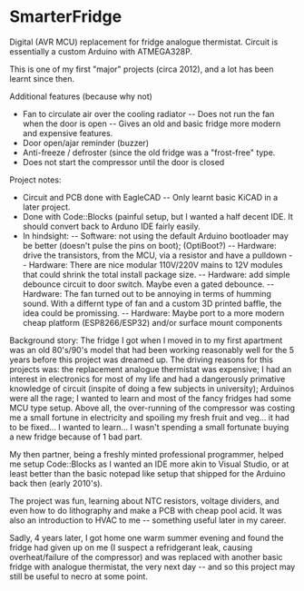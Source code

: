 # SmarterFridge
Digital (AVR MCU) replacement for fridge analogue thermistat.
Circuit is essentially a custom Arduino with ATMEGA328P.

This is one of my first "major" projects (circa 2012), and a lot has been learnt since then.

Additional features (because why not)
- Fan to circulate air over the cooling radiator
-- Does not run the fan when the door is open
-- Gives an old and basic fridge more modern and expensive features.
- Door open/ajar reminder (buzzer)
- Anti-freeze / defroster (since the old fridge was a "frost-free" type.
- Does not start the compressor until the door is closed

Project notes:
- Circuit and PCB done with EagleCAD -- Only learnt basic KiCAD in a later project.
- Done with Code::Blocks (painful setup, but I wanted a half decent IDE. It should convert back to Arduno IDE fairly easily.
- In hindsight:
-- Software: not using the default Arduino bootloader may be better (doesn't pulse the pins on boot); (OptiBoot?)
-- Hardware: drive the transistors, from the MCU, via a resistor and have a pulldown
-- Hardware: There are nice modular 110V/220V mains to 12V modules that could shrink the total install package size.
-- Hardware: add simple debounce circuit to door switch. Maybe even a gated debounce.
-- Hardware: The fan turned out to be annoying in terms of humming sound. With a differnt type of fan and a custom 3D printed baffle, the idea could be promissing.
-- Hardware: Maybe port to a more modern cheap platform (ESP8266/ESP32) and/or surface mount components


Background story:
The fridge I got when I moved in to my first apartment was an old 80's/90's model that had been working reasonably well for the 5 years before this project was dreamed up. The driving reasons for this projects was: the replacement analogue thermistat was expensive; I had an interest in electronics for most of my life and had a dangerously primative knowledge of circuit (inspite of doing a few subjects in university); Arduinos were all the rage; I wanted to learn and most of the fancy fridges had some MCU type setup. Above all, the over-running of the compressor was costing me a small fortune in electricity and spoiling my fresh fruit and veg... it had to be fixed... I wanted to learn... I wasn't spending a small fortunate buying a new fridge because of 1 bad part.

My then partner, being a freshly minted professional programmer, helped me setup Code::Blocks as I wanted an IDE more akin to Visual Studio, or at least better than the basic notepad like setup that shipped for the Arduino back then (early 2010's).

The project was fun, learning about NTC resistors, voltage dividers, and even how to do lithography and make a PCB with cheap pool acid. It was also an introduction to HVAC to me -- something useful later in my career.

Sadly, 4 years later, I got home one warm summer evening and found the fridge had given up on me (I suspect a refridgerant leak, causing overheat/failure of the compressor) and was replaced with another basic fridge with analogue thermistat, the very next day -- and so this project may still be useful to necro at some point.
